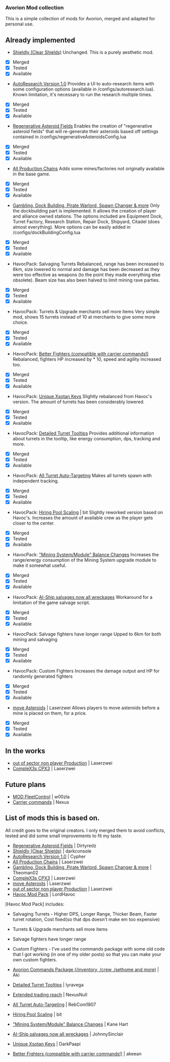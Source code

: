 ### Avorion Mod collection

This is a simple collection of mods for Avorion, merged and adapted for personal use.

## Already implemented

 - [Shieldly (Clear Shields)](https://www.avorion.net/forum/index.php?topic=3263.0)
 Unchanged. This is a purely aesthetic mod.
 - [x] Merged
 - [x] Tested
 - [x] Available
 - [AutoResearch Version 1.0](https://www.avorion.net/forum/index.php?topic=1728.15)
 Provides a UI to auto-research items with some configuration options (available in /configs/autoresearch.lua).
 Known limitation, it's necessary to run the research multiple times.
 - [x] Merged
 - [x] Tested
 - [x] Available
 - [Regenerative Asteroid Fields](https://www.avorion.net/forum/index.php?topic=3055.0)
 Enables the creation of "regenerative asteroid fields" that will re-generate their asteroids based off settings contained in /configs/regenerativeAsteroidsConfig.lua
 - [x] Merged
 - [x] Tested
 - [x] Available
 - [All Production Chains](http://www.avorion.net/forum/index.php?topic=2686.0)
 Adds some mines/factories not originally available in the base game.
 - [x] Merged
 - [x] Tested
 - [x] Available
 - [Gambling, Dock Building, Pirate Warlord, Spawn Changer & more](https://www.avorion.net/forum/index.php?topic=781.0)
 Only the dockbuilding part is implemented. It allows the creation of player and alliance owned stations. The options included are Equipment Dock, Turret Factory, Research Station, Repair Dock, Shipyard, Citadel (does almost everything).
 More options can be easily added in /configs/dockBuildingConfig.lua
 - [x] Merged
 - [x] Tested
 - [x] Available
 - HavocPack: Salvaging Turrets
 Rebalanced, range has been increased to 6km, size lowered to normal and damage has been decreased as they were too effective as weapons (to the point they made everything else obsolete).
 Beam size has also been halved to limit mining rave parties.
 - [x] Merged
 - [x] Tested
 - [x] Available
 - HavocPack:  Turrets & Upgrade merchants sell more items
 Very simple mod, shows 15 turrets instead of 10 at merchants to give some more choice.
 - [x] Merged
 - [x] Tested
 - [x] Available
  - HavocPack: [Better Fighters (compatible with carrier commands!)](https://www.avorion.net/forum/index.php/topic,2764.0.html)
 Rebalanced, fighters HP increased by * 10, speed and agility increased too.
 - [x] Merged
 - [x] Tested
 - [x] Available
 - HavocPack: [Unique Xsotan Keys](http://www.avorion.net/forum/index.php/topic,1918.0.html)
 Slightly rebalanced from Havoc's version. The amount of turrets has been considerably lowered.
 - [x]  Merged
 - [x] Tested
 - [x] Available
 - HavocPack: [Detailed Turret Tooltips](http://www.avorion.net/forum/index.php/topic,1635.0.html)
 Provides additional information about turrets in the tooltip, like energy consumption, dps, tracking and more.
 - [x] Merged
 - [x] Tested
 - [x] Available
 - HavocPack: [All Turret Auto-Targeting](http://www.avorion.net/forum/index.php/topic,1120.0.html)
 Makes all turrets spawn with independent tracking.
 - [x] Merged
 - [x] Tested
 - [x] Available
 - HavocPack: [Hiring Pool Scaling](https://www.avorion.net/forum/index.php/topic,1241.0.html) | bit
 Slightly reworked version based on Havoc's. Increases the amount of available crew as the player gets closer to the center.
 - [x] Merged
 - [x] Tested
 - [x] Available
 - HavocPack: ["Mining System/Module" Balance Changes](http://www.avorion.net/forum/index.php/topic,845.0.html)
 Increases the range/energy consumption of the Mining System upgrade module to make it somewhat useful.
 - [x] Merged
 - [x] Tested
 - [x] Available
 - HavocPack: [AI-Ship salvages now all wreckages](http://www.avorion.net/forum/index.php/topic,3220.0.html)
 Workaround for a limitation of the game salvage script.
 - [x] Merged
 - [x] Tested
 - [x] Available
 - HavocPack:  Salvage fighters have longer range
 Upped to 6km for both mining and salvaging
 - [x] Merged
 - [x] Tested
 - [x] Available
 - HavocPack:  Custom Fighters
 Increases the damage output and HP for randomly generated fighters
 - [x] Merged
 - [x] Tested
 - [x] Available
 - [move Asteroids](http://www.avorion.net/forum/index.php?topic=2685.0) | Laserzwei
 Allows players to move asteroids before a mine is placed on them, for a price.
 - [x] Merged
 - [x] Tested
 - [x] Available

## In the works

 - [out of sector non player Production](http://www.avorion.net/forum/index.php/topic,1322.0.html) | Laserzwei
 - [CompleX3s CPX3](http://www.avorion.net/forum/index.php?topic=3268.0) | Laserzwei



## Future plans
 - [MOD FleetControl](https://www.avorion.net/forum/index.php?topic=3359.0) | w00zla
 - [Carrier commands](https://www.avorion.net/forum/index.php/topic,1032.0.html) | Nexus
 
## List of mods this is based on.
All credit goes to the original creators. I only merged them to avoid conflicts, tested and did some small improvements to fit my taste.

 - [Regenerative Asteroid Fields](https://www.avorion.net/forum/index.php?topic=3055.0) | Dirtyredz
 - [Shieldly (Clear Shields)](https://www.avorion.net/forum/index.php?topic=3263.0) | darkconsole
 - [AutoResearch Version 1.0](https://www.avorion.net/forum/index.php?topic=1728.15) | Cypher
 - [All Production Chains](http://www.avorion.net/forum/index.php?topic=2686.0) | Laserzwei
 - [Gambling, Dock Building, Pirate Warlord, Spawn Changer & more](https://www.avorion.net/forum/index.php?topic=781.0) | Theoman02
 - [CompleX3s CPX3](http://www.avorion.net/forum/index.php?topic=3268.0) | Laserzwei
 - [move Asteroids](http://www.avorion.net/forum/index.php?topic=2685.0) | Laserzwei
 - [out of sector non player Production](http://www.avorion.net/forum/index.php/topic,1322.0.html) | Laserzwei
 - [Havoc Mod Pack](http://www.avorion.net/forum/index.php/topic,3753.0.html) | LordHavoc

[Havoc Mod Pack] includes:
 - Salvaging Turrets - Higher DPS, Longer Range, Thicker Beam, Faster turret rotation, Cost fixed(so that dps doesn't make em too expensive)
 - Turrets & Upgrade merchants sell more items
 - Salvage fighters have longer range
 - Custom Fighters - I've used the commands package with some old code that I got working (in one of my older posts) so that you can make your own custom fighters.

 - [Avorion Commands Package (/inventory, /crew, /sethome and more)](http://www.avorion.net/forum/index.php/topic,830.0.html) | Aki
 - [Detailed Turret Tooltips](http://www.avorion.net/forum/index.php/topic,1635.0.html) | lyravega
 - [Extended trading reach](http://www.avorion.net/forum/index.php/topic,1114.0.html) | NexusNull
 - [All Turret Auto-Targeting](http://www.avorion.net/forum/index.php/topic,1120.0.html) | RebCom1807
 - [Hiring Pool Scaling](https://www.avorion.net/forum/index.php/topic,1241.0.html) | bit
 - ["Mining System/Module" Balance Changes](http://www.avorion.net/forum/index.php/topic,845.0.html) | Kane Hart
 - [AI-Ship salvages now all wreckages](http://www.avorion.net/forum/index.php/topic,3220.0.html) | JohnnySinclair
 - [Unique Xsotan Keys](http://www.avorion.net/forum/index.php/topic,1918.0.html) | DarkPaapi
 - [Better Fighters (compatible with carrier commands!)](https://www.avorion.net/forum/index.php/topic,2764.0.html) | akeean
